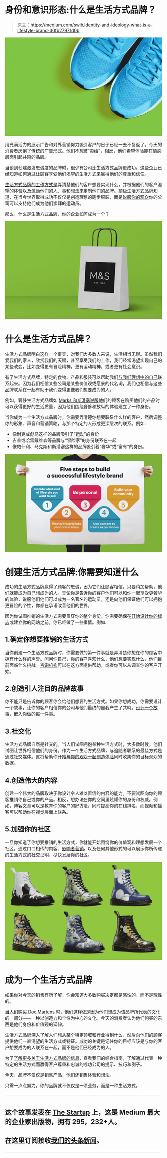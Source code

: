 # 身份和意识形态:什么是生活方式品牌？

> 原文：<https://medium.com/swlh/identity-and-ideology-what-is-a-lifestyle-brand-30fb27971d0b>

![](img/80a6fe1e6b7218f9565c724a40b681b8.png)

用充满活力的展示广告和对外营销努力吸引客户的日子已经一去不复返了。今天的消费者厌倦了传统的广告形式。他们不想被“卖给”，相反，他们希望体验能在情感层面引起共鸣的品牌。

当谈到创建激发忠诚度的品牌时，很少有公司比生活方式品牌更成功。这些企业已经知道如何通过让顾客享受他们渴望的生活方式来赢得他们的尊重和信任。

[生活方式品牌的工作方式是](/comms-planning/what-it-actually-means-to-build-a-lifestyle-brand-3a8a0ff65f81)弄清楚他们的客户想要实现什么，并根据他们的客户渴望的体验以及激励他们的人、事和想法来定制他们的品牌。顶级生活方式品牌知道，在当今世界取得成功不仅仅是创造理想的跑步服装，而是[说服你的观众](http://fabrikbrands.com/neuroscience-marketing-mind-control/)你的公司可以支持他们成为他们崇拜的运动员。

那么，什么是生活方式品牌，你的企业如何成为一个？

![](img/a58dac3f127988d8b03d51cfc7aff37e.png)

# 什么是生活方式品牌？

生活方式品牌明白这样一个事实，对我们大多数人来说，生活相当无聊。虽然我们爱我们的家人，欣赏我们的天赋，甚至享受我们的工作，我们经常渴望实现自己的某些改变，比如变得更有冒险精神，更有运动精神，或者更有社会意识。

有了生活方式品牌，特定的食物、产品和服装可以帮助我们[与我们理想中的自己](https://hiilite.com/agency-news/why-we-love-brands-the-psychology-behind-branding/)联系起来。因为我们相信某些公司是某些价值观或愿景的代名词，我们也相信与这些品牌联系在一起有助于我们变得更像我们想要成为的人。

例如，奢侈生活方式品牌如 [Marks 和斯潘塞说服](http://fabrikbrands.com/marks-and-spencer-branding/)他们的顾客在购买他们的产品时可以获得更好的生活质量，因为他们围绕奢侈和放纵的体验建立了一种身份。

当你成为一个生活方式品牌时，你需要弄清楚你想要联系什么样的客户，然后调整你的形象、声音和营销策略，与那个特定的人形成更深层次的联系。例如:

*   像耐克或彪马这样的品牌吸引了“运动”的身份
*   吉普或哈雷戴维森等品牌与“冒险家”的身份联系在一起
*   像帕什利、马克斯和斯潘塞这样的品牌吸引着“奢华”或“富有”的身份。

![](img/61f7489230184e7b3cdfd07cd6d1dc21.png)

# 创建生活方式品牌:你需要知道什么

成功的生活方式品牌赢得了顾客的忠诚，因为它们让顾客相信，只要稍加帮助，他们就能成为自己想成为的人。无论你是告诉你的客户他们可以和你一起享受更奢华的体验，说服他们他们可以成为一名著名的运动员，还是向他们保证他们可以拥抱更冒险的个性，你都在承诺改善他们的世界。

因为你试图推销的生活方式需要贯穿你的整个身份，你需要确保在[开始设计你的标志](http://fabrikbrands.com/how-to-create-a-brand-logo/)或建立你的网站之前，你已经做了一些事情。例如:

## 1.确定你想要推销的生活方式

当你创建一个生活方式品牌时，你需要做的第一件事就是弄清楚你想在你的顾客中拥有什么样的声誉。问问你自己，你的客户喜欢什么，他们想要实现什么，他们目前面临什么挑战。[咨询机构](http://fabrikbrands.com/factors-for-hiring-brand-consultancy-london/)可以在这方面提供帮助，或者你可以从调查你的客户开始。

## 2.创造引人注目的品牌故事

你不能只是告诉你的顾客你会给他们想要的生活方式。如果你想成功，你需要设计一个故事，让你的客户相信你的公司与他们最终的自我产生了共鸣。[设计一个故事](http://fabrikbrands.com/the-rise-of-storytelling-in-marketing/)，嵌入你做的每一件事。

## 3.社交化

生活方式品牌自然是社交的。当人们试图拥抱某种生活方式时，大多数时候，他们试图让世界相信他们的身份。作为一个生活方式品牌，与追随者联系的最佳方式是通过社交媒体。这将帮助你开始[与你的观众一起创造体验](http://fabrikbrands.com/brand-recognition-or-brand-awareness/)同时收集你的目标观众的数据。

## 4.创造伟大的内容

创建一个伟大的品牌取决于你设计令人难以置信的内容的能力。不要试图向你的顾客推销你自己或你的产品。相反，想办法在你的空间里炫耀你的身份和权威。例如，博客文章可以是教育你的客户的好方法，同时提高你的在线排名，而视频和播客可以帮助你在视觉层面上联系。

## 5.加强你的社区

一旦你知道了你想要推销的生活方式，你就能开始围绕你的价值观和理想发展一个社区。通过口口相传的内容、[影响者营销](http://fabrikbrands.com/influencer-marketing-agency/)，以及任何其他形式的可以展示你所传递的生活方式的社交证明，尽快发展你的社区。

![](img/0df34a3c4490f8103adc58d50cefcaf4.png)

# 成为一个生活方式品牌

如果你对今天的销售有所了解，你会知道大多数购买决定都是感性的，而不是理性的。

[当人们购买 Doc Martens](http://fabrikbrands.com/british-brands-dr-martens-history/) 时，他们这样做是因为他们想成为该品牌所代表的文化的一部分——一种以创造力和个性为中心的文化。今天的消费者认为他们购买的东西是他们身份和价值观的延伸。

生活方式品牌深入了解人们想从某个特定领域和行业得到什么，然后向他们的顾客提供他们一直渴望的生活方式或特征。成功的关键是记住你的目标应该是与你的客户想要成为的人联系在一起，而不是他们已经成为的人。

为了[了解更多关于生活方式品牌的信息](http://fabrikbrands.com/why-lifestyle-brands-become-a-way-of-life/)，查看我们的综合指南，了解通过代表一种特定的生活方式而赢得客户尊重和忠诚的成功公司的提示、技巧和例子。

今天，品牌不仅仅是销售产品，他们还销售体验和想法。

只需一点点努力，你的品牌就不仅仅是一项业务，而是一种生活方式。

![](img/731acf26f5d44fdc58d99a6388fe935d.png)

## 这个故事发表在 [The Startup](https://medium.com/swlh) 上，这是 Medium 最大的企业家出版物，拥有 295，232+人。

## 在这里订阅接收[我们的头条新闻](http://growthsupply.com/the-startup-newsletter/)。

![](img/731acf26f5d44fdc58d99a6388fe935d.png)